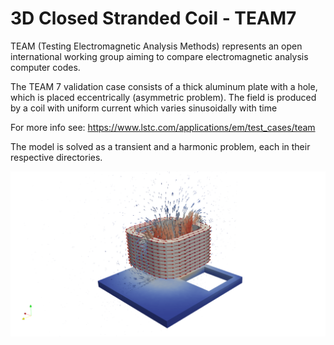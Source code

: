 # 3D Closed Stranded Coil - TEAM7

TEAM (Testing Electromagnetic Analysis Methods) represents an open
international working group aiming to compare electromagnetic
analysis computer codes.

The TEAM 7 validation case consists of a thick aluminum plate with a hole,
which is placed eccentrically (asymmetric problem). The field is produced
by a coil with uniform current which varies sinusoidally with time

For more info see:
https://www.lstc.com/applications/em/test_cases/team

The model is solved as a transient and a harmonic problem, each in their respective directories.

![Stranded Closed Coil](TEAM7.png)